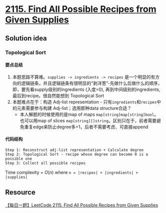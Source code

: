 # [2115. Find All Possible Recipes from Given Supplies](https://leetcode.com/problems/find-all-possible-recipes-from-given-supplies/description/)

## Solution idea

### Topological Sort
#### 要点总结
1. 本题思路不算难。`supplies -> ingredients -> recipes` 是一个明显的有方向的逻辑链条，并且逻辑链条有很明显的“剥洋葱”-先做什么后做什么的顺序，即，要先看supply级别的ingredients (入度=0), 再到中间级别的ingredients, 最后到recipe。很自然能想到 Topological Sort
2. 本题难点在于：构造 Adj-list representation - 只有`ingredients`和`recipes`中的元素需要参与构建 Adj-list；选用那种data structure合适？
    * 本人解题的时候使用的是map of maps `map[string]map[string]bool`。 也可以用map of slices `map[string][]string`。区别只在于，前者需要避免重复edge来防止degree多+1，后者不需要考虑、可直接append

#### 代码结构
```
Step 1: Reconstruct adj-list representation + Calculate degree
Step 2: Topological Sort - recipe whose degree can become 0 is a possible one
Step 3: Collect all possible recipes
```

Time complexity = $O(n)$ where `n = |recipes| + |ingredients| + |supplies|`

## Resource
[【每日一题】LeetCode 2115. Find All Possible Recipes from Given Supplies](https://www.youtube.com/watch?v=FuuGI4yg1q0)